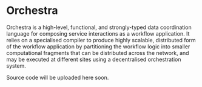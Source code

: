 # Orchestra

Orchestra is a high-level, functional, and strongly-typed data coordination language for composing service interactions as a workflow application. It relies on a specialised compiler to produce highly scalable, distributed form of the workflow application by partitioning the workflow logic into smaller computational fragments that can be distributed across the network, and may be executed at different sites using a decentralised orchestration system.

Source code will be uploaded here soon.
